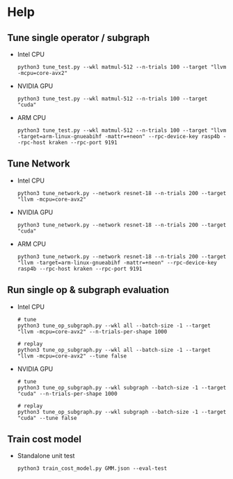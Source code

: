 # Help
## Tune single operator / subgraph

- Intel CPU  
  ```
  python3 tune_test.py --wkl matmul-512 --n-trials 100 --target "llvm -mcpu=core-avx2"
  ```

- NVIDIA GPU  
  ```
  python3 tune_test.py --wkl matmul-512 --n-trials 100 --target "cuda"
  ```

- ARM CPU  
  ```
  python3 tune_test.py --wkl matmul-512 --n-trials 100 --target "llvm -target=arm-linux-gnueabihf -mattr=+neon" --rpc-device-key rasp4b --rpc-host kraken --rpc-port 9191
  ```

## Tune Network
- Intel CPU  
  ```
  python3 tune_network.py --network resnet-18 --n-trials 200 --target "llvm -mcpu=core-avx2"
  ```

- NVIDIA GPU  
  ```
  python3 tune_network.py --network resnet-18 --n-trials 200 --target "cuda"
  ```

- ARM CPU  
  ```
  python3 tune_network.py --network resnet-18 --n-trials 200 --target "llvm -target=arm-linux-gnueabihf -mattr=+neon" --rpc-device-key rasp4b --rpc-host kraken --rpc-port 9191
  ```

## Run single op & subgraph evaluation
- Intel CPU
  ```
  # tune
  python3 tune_op_subgraph.py --wkl all --batch-size -1 --target "llvm -mcpu=core-avx2" --n-trials-per-shape 1000 

  # replay
  python3 tune_op_subgraph.py --wkl all --batch-size -1 --target "llvm -mcpu=core-avx2" --tune false
  ```

- NVIDIA GPU
  ```
  # tune
  python3 tune_op_subgraph.py --wkl subgraph --batch-size -1 --target "cuda" --n-trials-per-shape 1000 

  # replay
  python3 tune_op_subgraph.py --wkl subgraph --batch-size -1 --target "cuda" --tune false
  ```

## Train cost model
- Standalone unit test
  ```
  python3 train_cost_model.py GMM.json --eval-test
  ```

